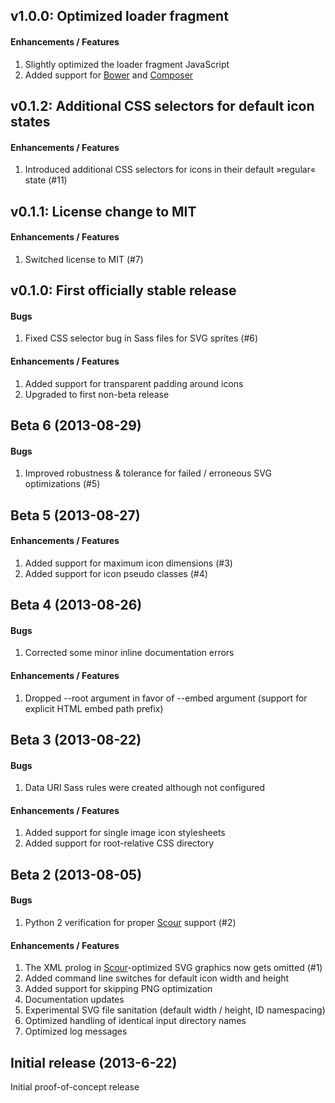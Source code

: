 v1.0.0: Optimized loader fragment
---------------------------------

#### Enhancements / Features

1.	Slightly optimized the loader fragment JavaScript
2.	Added support for [Bower](http://bower.io) and [Composer](http://getcomposer.org)


v0.1.2: Additional CSS selectors for default icon states
--------------------------------------------------------

#### Enhancements / Features

1.	Introduced additional CSS selectors for icons in their default »regular« state (#11)


v0.1.1: License change to MIT
-----------------------------

#### Enhancements / Features

1.	Switched license to MIT (#7)


v0.1.0: First officially stable release
---------------------------------------

#### Bugs

1.	Fixed CSS selector bug in Sass files for SVG sprites (#6)

#### Enhancements / Features

1.	Added support for transparent padding around icons
2.	Upgraded to first non-beta release


Beta 6 (2013-08-29)
-------------------

#### Bugs

1.	Improved robustness & tolerance for failed / erroneous SVG optimizations (#5)


Beta 5 (2013-08-27)
-------------------

#### Enhancements / Features

1.	Added support for maximum icon dimensions (#3)
2.	Added support for icon pseudo classes (#4)


Beta 4 (2013-08-26)
-------------------

#### Bugs

1.	Corrected some minor inline documentation errors

#### Enhancements / Features

1.	Dropped --root argument in favor of --embed argument (support for explicit HTML embed path prefix)


Beta 3 (2013-08-22)
-------------------

#### Bugs

1.	Data URI Sass rules were created although not configured 

#### Enhancements / Features

1.	Added support for single image icon stylesheets
2.	Added support for root-relative CSS directory


Beta 2 (2013-08-05)
-------------------

#### Bugs

1.	Python 2 verification for proper [Scour](http://www.codedread.com/scour) support (#2)

#### Enhancements / Features

1.	The XML prolog in [Scour](http://www.codedread.com/scour)-optimized SVG graphics now gets omitted (#1)
2.	Added command line switches for default icon width and height
3.	Added support for skipping PNG optimization
4.	Documentation updates
5.	Experimental SVG file sanitation (default width / height, ID namespacing) 
6.	Optimized handling of identical input directory names
7.	Optimized log messages


Initial release (2013-6-22)
---------------------------

Initial proof-of-concept release